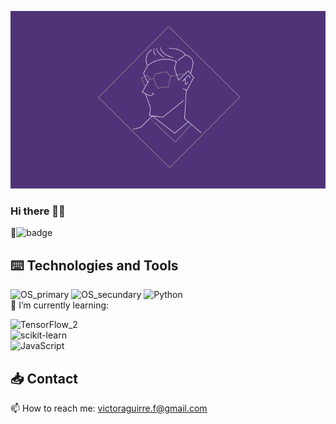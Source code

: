 ![Hero_banner](/logo_Banner.png)
### Hi there 🖐🏾

🙈![badge](https://www.codewars.com/users/CubeVic/badges/micro)

## ⌨️ Technologies and Tools
![OS_primary](https://img.shields.io/badge/OS-Mac-blueviolet?style=flat&logo=Apple&logoColor=white&color=9900FF) ![OS_secundary](https://img.shields.io/badge/OS-Linux-blueviolet?style=flat&logo=Ubuntu&logoColor=white&color=9900FF) ![Python](https://img.shields.io/badge/code-Python-blueviolet?style=flat&logo=python&logoColor=white&color=9900FF)  
🌱 I’m currently learning:   

![TensorFlow_2](https://img.shields.io/badge/code-TensorFlow-blueviolet?style=flat&logo=TensorFlow&logoColor=white&color=F1C232)  
![scikit-learn](https://img.shields.io/badge/code-scikit&boxh;learn-blueviolet?style=flat&logo=scikit-learn&logoColor=white&color=F1C232)  
![JavaScript](https://img.shields.io/badge/code-JavaScript-blueviolet?style=flat&logo=Javascript&logoColor=white&color=F1C232) 

## 📥 Contact
📫 How to reach me: victoraguirre.f@gmail.com

<!--
**CubeVic/CubeVic** is a ✨ _special_ ✨ repository because its `README.md` (this file) appears on your GitHub profile.

Here are some ideas to get you started:

- 🔭 I’m currently working on ...
- 🌱 I’m currently learning ...
- 👯 I’m looking to collaborate on ...
- 🤔 I’m looking for help with ...
- 💬 Ask me about ...
- 📫 How to reach me: ...
- 😄 Pronouns: ...
- ⚡ Fun fact: ...
-->
